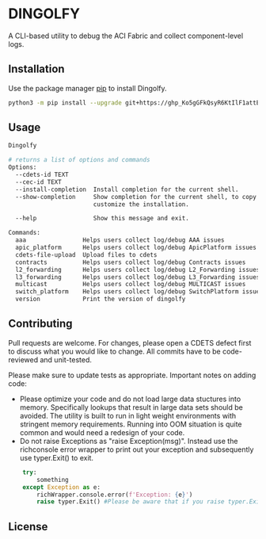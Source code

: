# DINGOLFY

A CLI-based utility to debug the ACI Fabric and collect component-level logs.


## Installation

Use the package manager [pip](https://pip.pypa.io/en/stable/) to install Dingolfy.

```bash
python3 -m pip install --upgrade git+https://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@wwwin-github.cisco.com/ACI-QA/DINGOLFY.git
```

## Usage

```bash
Dingolfy

# returns a list of options and commands
Options:
  --cdets-id TEXT
  --cec-id TEXT
  --install-completion  Install completion for the current shell.
  --show-completion     Show completion for the current shell, to copy it or
                        customize the installation.

  --help                Show this message and exit.

Commands:
  aaa                Helps users collect log/debug AAA issues
  apic_platform      Helps users collect log/debug ApicPlatform issues
  cdets-file-upload  Upload files to cdets
  contracts          Helps users collect log/debug Contracts issues
  l2_forwarding      Helps users collect log/debug L2_Forwarding issues
  l3_forwarding      Helps users collect log/debug L3_Forwarding issues
  multicast          Helps users collect log/debug MULTICAST issues
  switch_platform    Helps users collect log/debug SwitchPlatform issues
  version            Print the version of dingolfy


```

## Contributing

Pull requests are welcome. For changes, please open a CDETS defect first
to discuss what you would like to change. All commits have to be code-reviewed and unit-tested.

Please make sure to update tests as appropriate.
Important notes on adding code:
  - Please optimize your code and do not load large data stuctures into memory. Specifically lookups that result in large data sets should be avoided. The utility is built to run in light weight environments with stringent memory requirements. Running into OOM situation is quite common and would need a redesign of your code.
  - Do not raise Exceptions as "raise Exception(msg)". Instead use the richconsole error wrapper to print out your exception and subsequently use typer.Exit() to exit.
```python
    try:
        something
    except Exception as e:
        richWrapper.console.error(f'Exception: {e}')
        raise typer.Exit() #Please be aware that if you raise typer.Exit() then the end callback method does not get called which includes logfile location and cdets uploads
```

## License


